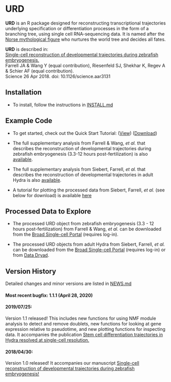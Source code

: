# URD

**URD** is an R package designed for reconstructing transcriptional trajectories underlying specification or differentiation processes in the form of a branching tree, using single cell RNA-sequencing data. It is named after the [Norse mythological figure](https://en.wikipedia.org/wiki/Urdr) who nurtures the world tree and decides all fates.

**URD** is described in:<br />
[Single-cell reconstruction of developmental trajectories during zebrafish embryogenesis.](https://www.ncbi.nlm.nih.gov/pubmed/29700225)<br />
Farrell JA & Wang Y (equal contribution), Riesenfeld SJ, Shekhar K, Regev A & Schier AF (equal contribution).<br />
Science 26 Apr 2018. doi: 10.1126/science.aar3131

## Installation

- To install, follow the instructions in [INSTALL.md](INSTALL.md)

## Example Code

- To get started, check out the Quick Start Tutorial: ([View](Analyses/QuickStart/URD-QuickStart-AxialMesoderm.md)) ([Download](Analyses/QuickStart/URD-QuickStart-AxialMesoderm.Rmd))

- The full supplementary analysis from Farrell & Wang, *et al.* that describes the reconstruction of developmental trajectories during zebrafish embryogenesis (3.3-12 hours post-fertilization) is also [available](Analyses/SupplementaryAnalysis).

- The full supplementary analysis from Siebert, Farrell, *et al.* that describes the reconstruction of developmental trajectories in adult Hydra is also [available](https://github.com/cejuliano/hydra_single_cell).

- A tutorial for plotting the processed data from Siebert, Farrell, *et al.* (see below for download) is available [here](https://github.com/cejuliano/hydra_single_cell/blob/master/URD_Hydra_Plotting_Tutorial.md)

## Processed Data to Explore

- The processed URD object from zebrafish embryogenesis (3.3 - 12 hours post-fertilization) from Farrell & Wang, *et al.* can be downloaded from the [Broad Single-cell Portal](https://singlecell.broadinstitute.org/single_cell/data/public/SCP162/single-cell-reconstruction-of-developmental-trajectories-during-zebrafish-embryogenesis?filename=URD_Zebrafish_Object.rds) (requires log-in).

- The processed URD objects from adult Hydra from Siebert, Farrell, *et al.* can be downloaded from the [Broad Single-cell Portal](https://singlecell.broadinstitute.org/single_cell/study/SCP260/stem-cell-differentiation-trajectories-in-hydra-resolved-at-single-cell-resolution) (requires log-in) or from [Data Dryad](https://datadryad.org/resource/doi:10.5061/dryad.v5r6077).

## Version History

Detailed changes and minor versions are listed in [NEWS.md](NEWS.md)

#### Most recent bugfix: 1.1.1 (April 28, 2020)

#### 2019/07/25:
Version 1.1 released! This includes new functions for using NMF module analysis to detect and remove doublets, new functions for looking at gene expression relative to pseudotime, and new plotting functions for inspecting data. It accompanies the publication [Stem cell differentiation trajectories in Hydra resolved at single-cell resolution.](https://science.sciencemag.org/content/365/6451/eaav9314)

#### 2018/04/30:
Version 1.0 released! It accompanies our manuscript [Single-cell reconstruction of developmental trajectories during zebrafish embryogenesis!](https://www.ncbi.nlm.nih.gov/pubmed/29700225)


	
